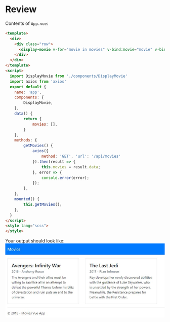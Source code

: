 # Review
Contents of `App.vue`:
```html
<template>
  <div>
    <div class="row">
      <display-movie v-for="movie in movies" v-bind:movie="movie" v-bind:key="movie.id"></display-movie>
    </div>
  </div>
</template>
<script>
  import DisplayMovie from './components/DisplayMovie'  
  import axios from 'axios'
  export default {
	name: 'app',
	components: {
		DisplayMovie,
	},
	data() {
		return {
			movies: [],
		}
	},
	methods: {
		getMovies() {
			axios({
				method: 'GET', 'url': '/api/movies'
			}).then(result => {
				this.movies = result.data;
			}, error => {
				console.error(error);
			});
		},
    },
    mounted() {
		this.getMovies();
    },
  }
</script>
<style lang="scss">
</style>
```
Your output should look like:
![DisplayMovie](../images/FirstScreen.jpg?raw=true)